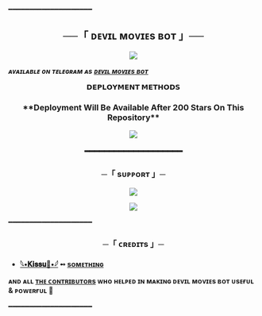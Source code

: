 ━━━━━━━━━━━━━━━━━━━━

<h2 align="center">
    ──「 ᴅᴇᴠɪʟ ᴍᴏᴠɪᴇs ʙᴏᴛ 」──
</h2>

<p align="center">
  <img src="https://telegra.ph/file/ded6640caffcd72b77f64.jpg">
</p>

_**ᴀᴠᴀɪʟᴀʙʟᴇ ᴏɴ ᴛᴇʟᴇɢʀᴀᴍ ᴀs [ᴅᴇᴠɪʟ ᴍᴏᴠɪᴇs ʙᴏᴛ](https://t.me/kissu_movies_bot)**_

<p align="center">
<b>𝗗𝗘𝗣𝗟𝗢𝗬𝗠𝗘𝗡𝗧 𝗠𝗘𝗧𝗛𝗢𝗗𝗦</b>
</p>

<h3 align="center">
**Deployment Will Be Available After 200 Stars On This Repository**
  

<p align="center">
  <img src="[https://graph.org/file/6126c635b91aa6bd8a4b3.jpg](https://graph.org/file/f6fbddc412b3f9a0cabc9.jpg)">
</p>


</details>
━━━━━━━━━━━━━━━━━━━━

<h3 align="center">
    ─「 sᴜᴩᴩᴏʀᴛ 」─
</h3>

<p align="center">
<a href="https://telegram.me/pwlived"><img src="https://img.shields.io/badge/-Support%20Group-blue.svg?style=for-the-badge&logo=Telegram"></a>
</p>
<p align="center">
<a href="https://telegram.me/kissuXbots"><img src="https://img.shields.io/badge/-Support%20Channel-blue.svg?style=for-the-badge&logo=Telegram"></a>
</p>

━━━━━━━━━━━━━━━━━━━━

<h3 align="center">
    ─「 ᴄʀᴇᴅɪᴛs 」─
</h3>

- <b>[𓆩•𝐊𝐢𝐬𝐬𝐮💞•𓆪](https://github.com/ishan-rajput)  ➻  [sᴏᴍᴇᴛʜɪɴɢ](https://github.com/kissuXbots/AutoFilter) </b>
 
<b>ᴀɴᴅ ᴀʟʟ [ᴛʜᴇ ᴄᴏɴᴛʀɪʙᴜᴛᴏʀs](https://github.com/kissuXbots/AutoFilter/graphs/contributors) ᴡʜᴏ ʜᴇʟᴩᴇᴅ ɪɴ ᴍᴀᴋɪɴɢ ᴅᴇᴠɪʟ ᴍᴏᴠɪᴇs ʙᴏᴛ ᴜsᴇғᴜʟ & ᴩᴏᴡᴇʀғᴜʟ 🌸 </b>

━━━━━━━━━━━━━━━━━━━━

